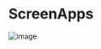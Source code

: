 # ScreenApps
![image](https://user-images.githubusercontent.com/60801674/135468085-7a928f46-b961-4075-a996-a156e9fe262d.png)
